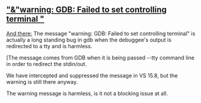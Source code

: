 ## ["&"warning: GDB: Failed to set controlling terminal "](https://github.com/Microsoft/vscode-cpptools/issues/264)


[And there:](https://developercommunity.visualstudio.com/content/problem/206839/warning-gdb-failed-to-set-controlling-terminal-ope.html)
The message "warning: GDB: Failed to set controlling terminal" is actually a long standing bug in gdb when the debuggee's output is redirected to a tty and is harmless.

[The message comes from GDB when it is being passed --tty command line in order to redirect the stdin/out.

We have intercepted and suppressed the message in VS 15.8, but the warning is still there anyway.

The warning message is harmless, is it not a blocking issue at all.